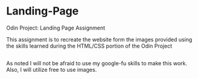 # Landing-Page
Odin Project: Landing Page Assignment

This assignment is to recreate the website form the images provided using the skills learned during the HTML/CSS portion of the Odin Project

##
As noted I will not be afraid to use my google-fu skills to make this work. Also, I will utilize free to use images.
##
